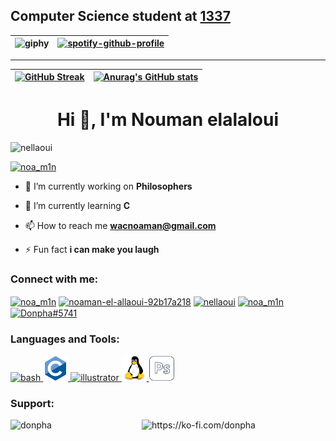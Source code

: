 Computer Science student at [1337](https://1337.ma/) 
------------
| ![giphy](https://user-images.githubusercontent.com/103364555/201115887-6a05f651-34e3-46d7-b5d9-c3d7b1cd74ff.gif) | [![spotify-github-profile](https://spotify-github-profile.vercel.app/api/view?uid=31e27zrv2tdi4tm57rpzy2lc4xke&cover_image=true&theme=default&show_offline=false&background_color=121212&interchange=false&bar_color_cover=true)](https://spotify-github-profile.vercel.app/api/view?uid=31e27zrv2tdi4tm57rpzy2lc4xke&redirect=true)|
|:-:|:-:|
------------
| [![GitHub Streak](http://github-readme-streak-stats.herokuapp.com?user=Nellaoui&theme=darcula&hide_border=false)](https://git.io/streak-stats) | [![Anurag's GitHub stats](https://github-readme-stats.vercel.app/api?username=nellaoui&theme=darcula&hide_border=false)](https://github.com/anuraghazra/github-readme-stats) |
|:-:|:-:|

<!-- [![<username>'s 42 stats](https://badge.mediaplus.ma/darkblue/nelallao)](https://github.com/oakoudad/badge42) -->

<h1 align="center">Hi 👋, I'm Nouman elalaloui</h1>
<p align="left"> <img src="https://komarev.com/ghpvc/?username=nellaoui&label=Profile%20views&color=0e75b6&style=flat" alt="nellaoui" /> </p>

<!-- <p align="left"> <a href="https://github.com/ryo-ma/github-profile-trophy"><img src="https://github-profile-trophy.vercel.app/?username=nellaoui" alt="nellaoui" /></a> </p> -->

<p align="left"> <a href="https://twitter.com/noa_m1n" target="blank"><img src="https://img.shields.io/twitter/follow/noa_m1n?logo=twitter&style=for-the-badge" alt="noa_m1n" /></a> </p>

- 🔭 I’m currently working on **Philosophers**

- 🌱 I’m currently learning **C**

- 📫 How to reach me **wacnoaman@gmail.com**

- ⚡ Fun fact **i can make you laugh**

<h3 align="left">Connect with me:</h3>
<p align="left">
<a href="https://twitter.com/noa_m1n" target="blank"><img align="center" src="https://raw.githubusercontent.com/rahuldkjain/github-profile-readme-generator/master/src/images/icons/Social/twitter.svg" alt="noa_m1n" height="30" width="40" /></a>
<a href="https://linkedin.com/in/noaman-el-allaoui-92b17a218" target="blank"><img align="center" src="https://raw.githubusercontent.com/rahuldkjain/github-profile-readme-generator/master/src/images/icons/Social/linked-in-alt.svg" alt="noaman-el-allaoui-92b17a218" height="30" width="40" /></a>
<a href="https://fb.com/nellaoui" target="blank"><img align="center" src="https://raw.githubusercontent.com/rahuldkjain/github-profile-readme-generator/master/src/images/icons/Social/facebook.svg" alt="nellaoui" height="30" width="40" /></a>
<a href="https://instagram.com/noa_m1n" target="blank"><img align="center" src="https://raw.githubusercontent.com/rahuldkjain/github-profile-readme-generator/master/src/images/icons/Social/instagram.svg" alt="noa_m1n" height="30" width="40" /></a>
<a href="https://discord.gg/Donpha#5741" target="blank"><img align="center" src="https://raw.githubusercontent.com/rahuldkjain/github-profile-readme-generator/master/src/images/icons/Social/discord.svg" alt="Donpha#5741" height="30" width="40" /></a>
</p>

<h3 align="left">Languages and Tools:</h3>
<p align="left"> <a href="https://www.gnu.org/software/bash/" target="_blank" rel="noreferrer"> <img src="https://www.vectorlogo.zone/logos/gnu_bash/gnu_bash-icon.svg" alt="bash" width="40" height="40"/> </a> <a href="https://www.cprogramming.com/" target="_blank" rel="noreferrer"> <img src="https://raw.githubusercontent.com/devicons/devicon/master/icons/c/c-original.svg" alt="c" width="40" height="40"/> </a> <a href="https://www.adobe.com/in/products/illustrator.html" target="_blank" rel="noreferrer"> <img src="https://www.vectorlogo.zone/logos/adobe_illustrator/adobe_illustrator-icon.svg" alt="illustrator" width="40" height="40"/> </a> <a href="https://www.linux.org/" target="_blank" rel="noreferrer"> <img src="https://raw.githubusercontent.com/devicons/devicon/master/icons/linux/linux-original.svg" alt="linux" width="40" height="40"/> </a> <a href="https://www.photoshop.com/en" target="_blank" rel="noreferrer"> <img src="https://raw.githubusercontent.com/devicons/devicon/master/icons/photoshop/photoshop-line.svg" alt="photoshop" width="40" height="40"/> </a> </p>

<h3 align="left">Support:</h3>
<p><a href="https://www.buymeacoffee.com/donpha"> <img align="left" src="https://cdn.buymeacoffee.com/buttons/v2/default-yellow.png" height="50" width="210" alt="donpha" /></a><a href="https://ko-fi.com/https://ko-fi.com/donpha"> <img align="left" src="https://cdn.ko-fi.com/cdn/kofi3.png?v=3" height="50" width="210" alt="https://ko-fi.com/donpha" /></a></p><br><br>

<!-- <p><img align="left" src="https://github-readme-stats.vercel.app/api/top-langs?username=nellaoui&show_icons=true&locale=en&layout=compact" alt="nellaoui" /></p>

<p>&nbsp;<img align="center" src="https://github-readme-stats.vercel.app/api?username=nellaoui&show_icons=true&locale=en" alt="nellaoui" /></p>

<p><img align="center" src="https://github-readme-streak-stats.herokuapp.com/?user=nellaoui&" alt="nellaoui" /></p> -->
